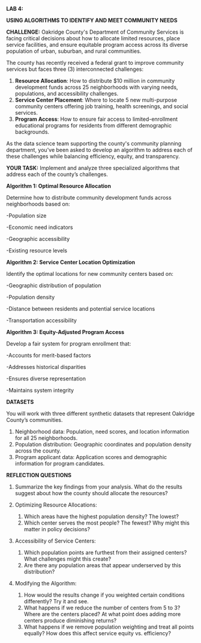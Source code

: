 **LAB 4:** 

**USING ALGORITHMS TO IDENTIFY AND MEET COMMUNITY NEEDS**

**CHALLENGE:** Oakridge County's Department of Community Services is facing critical decisions about how to allocate limited resources, place service facilities, and ensure equitable program access across its diverse population of urban, suburban, and rural communities.

The county has recently received a federal grant to improve community services but faces three (3) interconnected challenges:

1. **Resource Allocation**: How to distribute $10 million in community development funds across 25 neighborhoods with varying needs, populations, and accessibility challenges.  
2. **Service Center Placement**: Where to locate 5 new multi-purpose community centers offering job training, health screenings, and social services.  
3. **Program Access**: How to ensure fair access to limited-enrollment educational programs for residents from different demographic backgrounds.

As the data science team supporting the county's community planning department, you've been asked to develop an algorithm to address each of these challenges while balancing efficiency, equity, and transparency.

**YOUR TASK:** Implement and analyze three specialized algorithms that address each of the county’s challenges. 

**Algorithm 1: Optimal Resource Allocation**

Determine how to distribute community development funds across neighborhoods based on:

\-Population size

\-Economic need indicators

\-Geographic accessibility

\-Existing resource levels

**Algorithm 2: Service Center Location Optimization**

Identify the optimal locations for new community centers based on:

\-Geographic distribution of population

\-Population density

\-Distance between residents and potential service locations

\-Transportation accessibility

**Algorithm 3: Equity-Adjusted Program Access**

Develop a fair system for program enrollment that:

\-Accounts for merit-based factors

\-Addresses historical disparities

\-Ensures diverse representation

\-Maintains system integrity

**DATASETS**

You will work with three different synthetic datasets that represent Oakridge County’s communities. 

1. Neighborhood data: Population, need scores, and location information for all 25 neighborhoods.  
2. Population distribution: Geographic coordinates and population density across the county.  
3. Program applicant data: Application scores and demographic information for program candidates.

**REFLECTION QUESTIONS**

1. Summarize the key findings from your analysis. What do the results suggest about how the county should allocate the resources?  
     
2. Optimizing Resource Allocations:  
   1. Which areas have the highest population density? The lowest?  
   2. Which center serves the most people? The fewest? Why might this matter in policy decisions?  
        
3. Accessibility of Service Centers:  
   1. Which population points are furthest from their assigned centers? What challenges might this create?  
   2. Are there any population areas that appear underserved by this distribution?  
        
4. Modifying the Algorithm:  
   1. How would the results change if you weighted certain conditions differently? Try it and see.   
   2. What happens if we reduce the number of centers from 5 to 3? Where are the centers placed? At what point does adding more centers produce diminishing returns?  
   3. What happens if we remove population weighting and treat all points equally? How does this affect service equity vs. efficiency?


